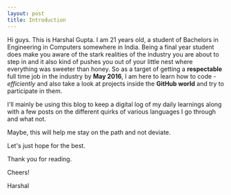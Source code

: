```yaml
---
layout: post
title: Introduction
---
```


Hi guys. This is Harshal Gupta. I am 21 years old, a student of Bachelors in Engineering in Computers somewhere in India. Being a final year student does make you aware of the stark realities of the industry you are about to step in and it also kind of pushes you out of your little nest where everything was sweeter than honey. So as a target of getting a **respectable** full time job in the industry by **May 2016**, I am here to learn how to code - _efficiently_ and also take a look  at projects inside the **GitHub world** and try to participate in them. 


I'll mainly be using this blog to keep a digital log of my daily learnings along with a few posts on the different quirks of various languages I go through and what not. 

Maybe, this will help me stay on the path and not deviate. 

Let's just hope for the best.

Thank you for reading.


Cheers!


Harshal